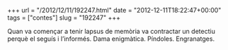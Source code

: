 +++
url = "/2012/12/11/192247.html"
date = "2012-12-11T18:22:47+00:00"
tags = ["contes"]
slug = "192247"
+++

Quan va començar a tenir lapsus de memòria va contractar un detectiu perquè el seguís i l’informés. Dama enigmàtica. Píndoles. Engranatges.
